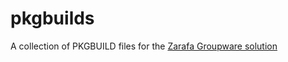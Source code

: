pkgbuilds
=========

A collection of PKGBUILD files for the [Zarafa Groupware solution](http://www.zarafa.com/)
